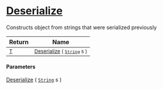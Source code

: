 # [Deserialize](./SerializationHelper-100664071.md)

Constructs object from strings that were serialized previously

| Return | Name | 
| --- | --- | 
| <sub>[T](./SerializationHelper-100664071.md)</sub>| <sub>[Deserialize](./SerializationHelper-100664071.md) ( [`String`](https://docs.microsoft.com/en-us/dotnet/api/System.String) s )</sub>| <br>


#### Parameters
[Deserialize](./SerializationHelper-100664071.md) ( [`String`](https://docs.microsoft.com/en-us/dotnet/api/System.String) s )